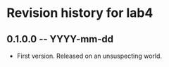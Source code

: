 # Revision history for lab4

## 0.1.0.0  -- YYYY-mm-dd

* First version. Released on an unsuspecting world.
